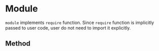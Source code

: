 # Module 
``` module ``` implements ``` require ``` function. 
Since ``` require ``` function is implicitly passed to user code, user do not need to import it explicitly.

## Method 
